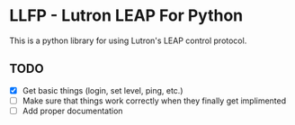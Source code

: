 # LLFP - Lutron LEAP For Python
This is a python library for using Lutron's LEAP control protocol.

## TODO

- [x] Get basic things (login, set level, ping, etc.)
- [ ] Make sure that things work correctly when they finally get implimented
- [ ] Add proper documentation
